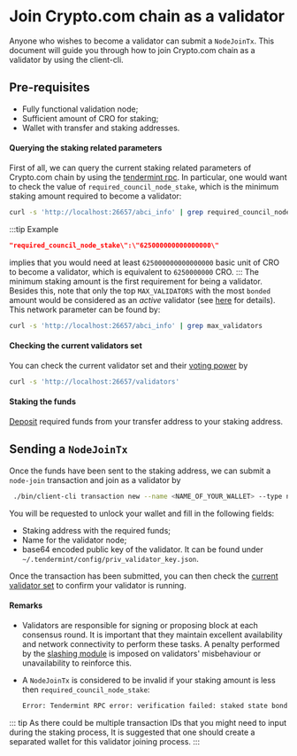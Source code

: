 # Join Crypto.com chain as a validator

Anyone who wishes to become a validator can submit a `NodeJoinTx`. This document will guide you through how to join Crypto.com chain as a validator by using the client-cli.

## Pre-requisites

- Fully functional validation node;
- Sufficient amount of CRO for staking;
- Wallet with transfer and staking addresses.

#### Querying the staking related parameters

First of all, we can query the current staking related parameters of Crypto.com chain by using the [tendermint rpc](https://docs.tendermint.com/master/rpc/). In particular, one would want to check the value of `required_council_node_stake`, which is the minimum staking amount required to become a validator:

```bash
curl -s 'http://localhost:26657/abci_info' | grep required_council_node_stake
```

:::tip Example

```json
"required_council_node_stake\":\"625000000000000000\"
```

implies that you would need at least `625000000000000000` basic unit of CRO to become a validator, which is equivalent to `6250000000` CRO.
:::
The minimum staking amount is the first requirement for being a validator. Besides this, note that only the top `MAX_VALIDATORS` with the most `bonded` amount would be considered as an _active_ validator (see [here](./staking.md#joining-the-network) for details). This network parameter can be found by:

```bash
curl -s 'http://localhost:26657/abci_info' | grep max_validators
```

#### Checking the current validators set

You can check the current validator set and their [voting power](./staking.md#joining-the-network) by

```bash
curl -s 'http://localhost:26657/validators'
```

#### Staking the funds

[Deposit](../wallets/client-cli.md#_3-staking-operations) required funds from your transfer address to your staking address.

## Sending a `NodeJoinTx`

Once the funds have been sent to the staking address, we can submit a `node-join` transaction and join as a validator by

```bash
 ./bin/client-cli transaction new --name <NAME_OF_YOUR_WALLET> --type node-join
```

You will be requested to unlock your wallet and fill in the following fields:

- Staking address with the required funds;
- Name for the validator node;
- base64 encoded public key of the validator. It can be found under `~/.tendermint/config/priv_validator_key.json`.

Once the transaction has been submitted, you can then check the [current validator set](#checking-the-current-validators-set) to confirm your validator is running.

#### Remarks

- Validators are responsible for signing or proposing block at each consensus round. It is important that they maintain excellent availability and network connectivity to perform these tasks. A penalty performed by the [slashing module](./staking.md#slashing) is imposed on validators' misbehaviour or unavailability to reinforce this.
- A `NodeJoinTx` is considered to be invalid if your staking amount is less then `required_council_node_stake`:

  ```bash
  Error: Tendermint RPC error: verification failed: staked state bonded amount is less than the minimal required stake
  ```

::: tip
As there could be multiple transaction IDs that you might need to input
during the staking process, It is suggested that one should create a separated wallet for this validator joining process.
:::
